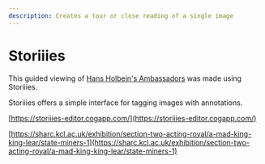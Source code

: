 ```yaml
---
description: Creates a tour or close reading of a single image
---
```


# Storiiies

This guided viewing of [Hans Holbein's Ambassadors](https://storiiies.cogapp.com/viewer?manifest=https://storiiies.cogapp.com/holbein/manifest.json) was made using Storiiies.

Storiiies offers a simple interface for tagging images with annotations.&#x20;

[https://storiiies-editor.cogapp.com/](https://storiiies-editor.cogapp.com/)

[https://sharc.kcl.ac.uk/exhibition/section-two-acting-royal/a-mad-king-king-lear/state-miners-1](https://sharc.kcl.ac.uk/exhibition/section-two-acting-royal/a-mad-king-king-lear/state-miners-1)
